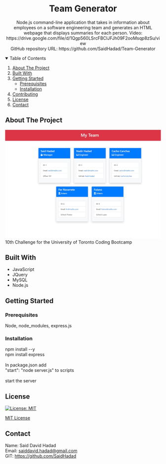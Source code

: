   <!-- PROJECT TITE -->
  <h1 align="center">Team Generator</h1>
  
  <!-- DESCRIPTION -->
  <p align="center">
  Node.js command-line application that takes in information about employees on a software engineering team and generates an HTML webpage that displays summaries for each person. 
  <!-- DEPLOYED LINK -->
  Video: https://drive.google.com/file/d/1Qgp560LSrcFBCIJFJh09F2ooMsqp8zSu/view <br>
  GitHub repository URL: https://github.com/SaidHadad/Team-Generator

  <!-- TABLE OF CONTENTS -->
  <details open="open">
  <summary>Table of Contents</summary>
  <ol>
  <li><a href="#about-the-project">About The Project</a></li>
  <li><a href="#built-with">Built With</a></li>
  <li>
    <a href="#getting-started">Getting Started</a>
    <ul>
    <li><a href="#prerequisites">Prerequisites</a></li>
    <li><a href="#installation">Installation</a></li>
    </ul>
    </li>
  <li><a href="#contributing">Contributing</a></li>
  <li><a href="#license">License</a></li>
  <li><a href="#contact">Contact</a></li>
  </ol>
  </details>
  
  
  <!-- ABOUT THE PROJECT -->
  ## About The Project

  ![Team Generator](./dist/Capture.JPG) <br>
  10th Challenge for the University of Toronto Coding Bootcamp
  
  ## Built With

  * JavaScript
  * JQuery
  * MySQL
  * Node.js
  
  <!-- GETTING STARTED -->
  
  ## Getting Started

  ### Prerequisites

  Node, node_modules, express.js

  ### Installation

  npm install --y <br>
  npm install express <br>
  <br>
  In package.json add<br> 
  "start": "node server.js" to scripts<br>
  <br>
  start the server

  <!-- CONTRIBUTING -->
    
  <!-- LICENSE -->
  
  ## License

  [![License: MIT](https://img.shields.io/badge/License-MIT-yellow.svg)](https://opensource.org/licenses/MIT)

  [MIT License](https://choosealicense.com/licenses/mit/)  
  
  <!-- CONTACT -->
  
  ## Contact
  Name: Said David Hadad <br>
  Email: saiddavid.hadad@gmail.com <br>
  GIT: https://github.com/SaidHadad <br>